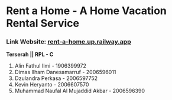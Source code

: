 <!-- ## Django Template -->
<!-- [![Deploy on Railway](https://railway.app/button.svg)](https://railway.app/new/template/GB6Eki?referralCode=U5zXSw) -->

# **Rent a Home - A Home Vacation Rental Service**
### Link Website: [rent-a-home.up.railway.app](https://rent-a-home.up.railway.app)

**Terserah || RPL - C**
1. Alin Fathul Ilmi - 1906399972
2. Dimas Ilham Danesamarruf - 2006596011
3. Dzulandra Perkasa - 2006597752
4. Kevin Heryanto - 2006607570
5. Muhammad Naufal Al Mujaddid Akbar - 2006596390